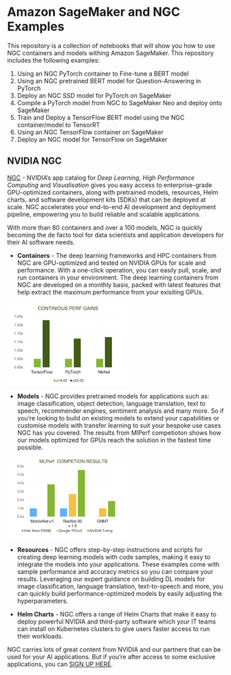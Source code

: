# Amazon SageMaker and NGC Examples

This repository is a collection of notebooks that will show you how to use NGC containers and models withing Amazon SageMaker. 
This repository includes the following examples:

1. Using an NGC PyTorch container to Fine-tune a BERT model
2. Using an NGC pretrained BERT model for Question-Answering in PyTorch
3. Deploy an NGC SSD model for PyTorch on SageMaker
4. Compile a PyTorch model from NGC to SageMaker Neo and deploy onto SageMaker
5. Train and Deploy a TensorFlow BERT model using the NGC container/model to TensorRT
6. Using an NGC TensorFlow container on SageMaker
7. Deploy an NGC model for TensorFlow on SageMaker

## NVIDIA NGC

[NGC](https://ngc.nvidia.com/catalog/all) - NVIDIA’s app catalog for _Deep Learning_, _High Performance Computing_ and _Visualisation_ gives you easy access to enterprise-grade GPU-optimized containers, along with pretrained models, resources, Helm charts, and software development kits (SDKs) that can be deployed at scale. NGC accelerates your end-to-end AI development and deployment pipeline, empowering you to build reliable and scalable applications. 

With more than 80 containers and over a 100 models, NGC is quickly becoming the de facto tool for data scientists and  application developers for their AI software needs.  

* **Containers** - The deep learning frameworks and HPC containers from NGC are GPU-optimized and tested on NVIDIA GPUs for scale and performance. With a one-click operation, you can easily pull, scale, and run containers in your environment. The deep learning containers from NGC are developed on a monthly basis, packed with latest features that help extract the maximum performance from your exisiting GPUs. 

![](https://github.com/w601sxs/sagemaker-ngc-examples/blob/master/pictures/Container%20Performance%20Charts.png)

* **Models** - NGC provides pretrained models for applications such as: image classification, object detection, language translation, text to speech, recommender engines, sentiment analysis and many more. So if you’re looking to build on existing models to extend your capabilities or customise models with transfer learning to suit your bespoke use cases NGC has you covered. The results from MlPerf competioton shows how our models optimized for GPUs reach the solution in the fastest time possible.  

![](https://github.com/w601sxs/sagemaker-ngc-examples/blob/master/pictures/MLPerf.png)

* **Resources** - NGC offers step-by-step instructions and scripts for creating deep learning models with code samples, making it easy to integrate the models into your applications. These examples come with sample performance and accuracy metrics so you can compare your results. Leveraging our expert guidance on building DL models for image classification, language translation, text-to-speech and more, you can quickly build performance-optimized models by easily adjusting the hyperparameters.

* **Helm Charts** - NGC offers a range of Helm Charts that make it easy to deploy powerful NVIDIA and third-party software which your IT teams can install on Kubernetes clusters to give users faster access to run their workloads.

NGC carries lots of great content from NVIDIA and our partners that can be used for your AI applications. But if you’re after access to some exclusive applications, you can [SIGN UP HERE](https://ngc.nvidia.com/signup). 

